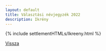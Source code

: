 ```yaml
---
layout: default
title: Választási névjegyzék 2022
description: Ikrény
---
```


{% include settlementHTMLs/Ikreeny.html %}

[Vissza](../)